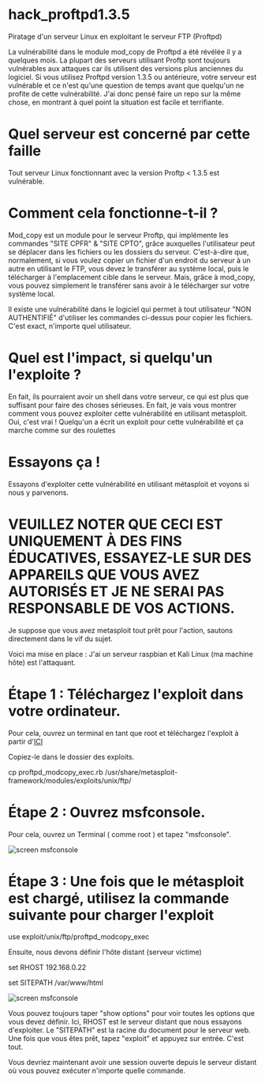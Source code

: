 # hack_proftpd1.3.5
Piratage d'un serveur Linux en exploitant le serveur FTP (Proftpd)

La vulnérabilité dans le module mod_copy de Proftpd a été révélée il y a quelques mois. La plupart des serveurs utilisant Proftp sont toujours vulnérables aux attaques car ils utilisent des versions plus anciennes du logiciel. Si vous utilisez Proftpd version 1.3.5 ou antérieure, votre serveur est vulnérable et ce n'est qu'une question de temps avant que quelqu'un ne profite de cette vulnérabilité. J'ai donc pensé faire un repo sur la même chose, en montrant à quel point la situation est facile et terrifiante.

# Quel serveur est concerné par cette faille

Tout serveur Linux fonctionnant avec la version Proftp < 1.3.5 est vulnérable.

# Comment cela fonctionne-t-il ?

Mod_copy est un module pour le serveur Proftp, qui implémente les commandes "SITE CPFR" & "SITE CPTO", grâce auxquelles l'utilisateur peut se déplacer dans les fichiers ou les dossiers du serveur. C'est-à-dire que, normalement, si vous voulez copier un fichier d'un endroit du serveur à un autre en utilisant le FTP, vous devez le transférer au système local, puis le télécharger à l'emplacement cible dans le serveur. Mais, grâce à mod_copy, vous pouvez simplement le transférer sans avoir à le télécharger sur votre système local.

Il existe une vulnérabilité dans le logiciel qui permet à tout utilisateur "NON AUTHENTIFIÉ" d'utiliser les commandes ci-dessus pour copier les fichiers. C'est exact, n'importe quel utilisateur.

# Quel est l'impact, si quelqu'un l'exploite ?

En fait, ils pourraient avoir un shell dans votre serveur, ce qui est plus que suffisant pour faire des choses sérieuses.
En fait, je vais vous montrer comment vous pouvez exploiter cette vulnérabilité en utilisant metasploit.
Oui, c'est vrai ! Quelqu'un a écrit un exploit pour cette vulnérabilité et ça marche comme sur des roulettes

# Essayons ça !

Essayons d'exploiter cette vulnérabilité en utilisant métasploit et voyons si nous y parvenons.

# VEUILLEZ NOTER QUE CECI EST UNIQUEMENT À DES FINS ÉDUCATIVES, ESSAYEZ-LE SUR DES APPAREILS QUE VOUS AVEZ AUTORISÉS ET JE NE SERAI PAS RESPONSABLE DE VOS ACTIONS.

Je suppose que vous avez metasploit tout prêt pour l'action, sautons directement dans le vif du sujet. 

Voici ma mise en place : J'ai un serveur raspbian et Kali Linux (ma machine hôte) est l'attaquant.

# Étape 1 : Téléchargez l'exploit dans votre ordinateur.

Pour cela, ouvrez un terminal en tant que root et téléchargez l'exploit à partir d'[ICI](https://raw.githubusercontent.com/rapid7/metasploit-framework/master/modules/exploits/unix/ftp/proftpd_modcopy_exec.rb)

Copiez-le dans le dossier des exploits.

cp proftpd_modcopy_exec.rb /usr/share/metasploit-framework/modules/exploits/unix/ftp/

# Étape 2 : Ouvrez msfconsole.

Pour cela, ouvrez un Terminal ( comme root ) et tapez "msfconsole".

![screen msfconsole](https://zupimages.net/up/20/51/ini9.png)

# Étape 3 : Une fois que le métasploit est chargé, utilisez la commande suivante pour charger l'exploit

use exploit/unix/ftp/proftpd_modcopy_exec

Ensuite, nous devons définir l'hôte distant (serveur victime)

set RHOST 192.168.0.22

set SITEPATH /var/www/html

![screen msfconsole](https://zupimages.net/up/20/51/oq4i.png)

Vous pouvez toujours taper "show options" pour voir toutes les options que vous devez définir. Ici, RHOST est le serveur distant que nous essayons d'exploiter. Le "SITEPATH" est la racine du document pour le serveur web. Une fois que vous êtes prêt, tapez "exploit" et appuyez sur entrée. C'est tout.

Vous devriez maintenant avoir une session ouverte depuis le serveur distant où vous pouvez exécuter n'importe quelle commande.

